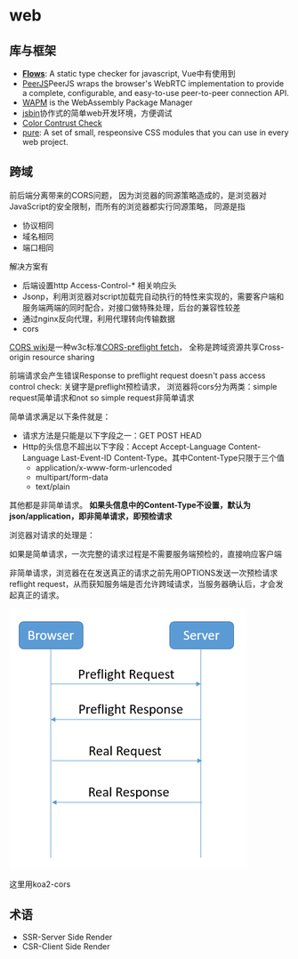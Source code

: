 
# web

## 库与框架

- **[Flows](https://flow.org/en/)**: A static type checker for javascript, Vue中有使用到
- [PeerJS](https://peerjs.com/)PeerJS wraps the browser's WebRTC implementation to provide a complete, configurable, and easy-to-use peer-to-peer connection API.
- [WAPM](https://wapm.io/) is the WebAssembly Package Manager
- [jsbin](https://github.com/jsbin/jsbin)协作式的简单web开发环境，方便调试
- [Color Contrust Check](https://webaim.org/resources/contrastchecker/) 
- [pure](https://purecss.io/menus/): A set of small, respeonsive CSS modules that you can use in every web project.


## 跨域

前后端分离带来的CORS问题， 因为浏览器的同源策略造成的，是浏览器对JavaScript的安全限制，而所有的浏览器都实行同源策略， 同源是指

- 协议相同
- 域名相同
- 端口相同

解决方案有

- 后端设置http Access-Control-* 相关响应头
- Jsonp，利用浏览器对script加载完自动执行的特性来实现的，需要客户端和服务端两端的同时配合，对接口做特殊处理，后台的兼容性较差
- 通过nginx反向代理，利用代理转向传输数据
- cors

[CORS wiki](https://www.w3.org/wiki/CORS)是一种w3c标准[CORS-preflight fetch](https://fetch.spec.whatwg.org/#cors-preflight-fetch)， 全称是跨域资源共享Cross-origin resource sharing

前端请求会产生错误Response to preflight request doesn't pass access control check:
关键字是preflight预检请求， 浏览器将cors分为两类：simple request简单请求和not so simple request非简单请求

简单请求满足以下条件就是：

- 请求方法是只能是以下字段之一：GET POST HEAD
- Http的头信息不超出以下字段：Accept Accept-Language Content-Language Last-Event-ID Content-Type。其中Content-Type只限于三个值
    - application/x-www-form-urlencoded
    - multipart/form-data
    - text/plain

其他都是非简单请求。 **如果头信息中的Content-Type不设置，默认为json/application，即非简单请求，即预检请求**

浏览器对请求的处理是：

如果是简单请求，一次完整的请求过程是不需要服务端预检的，直接响应客户端

非简单请求，浏览器在在发送真正的请求之前先用OPTIONS发送一次预检请求reflight request，从而获知服务端是否允许跨域请求，当服务器确认后，才会发起真正的请求。

![preflight request](./images/preflight.png)

这里用koa2-cors 

## 术语

- SSR-Server Side Render
- CSR-Client Side Render
